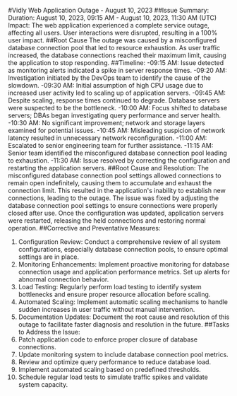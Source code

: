 #Vidly Web Application Outage - August 10, 2023
##Issue Summary: 
Duration: August 10, 2023, 09:15 AM - August 10, 2023, 11:30 AM (UTC) Impact: The web application experienced a complete service outage, affecting all users. User interactions were disrupted, resulting in a 100% user impact.
##Root Cause
The outage was caused by a misconfigured database connection pool that led to resource exhaustion. As user traffic increased, the database connections reached their maximum limit, causing the application to stop responding.
##Timeline:
-09:15 AM: Issue detected as monitoring alerts indicated a spike in server response times.
-09:20 AM: Investigation initiated by the DevOps team to identify the cause of the slowdown.
-09:30 AM: Initial assumption of high CPU usage due to increased user activity led to scaling up of application servers.
-09:45 AM: Despite scaling, response times continued to degrade. Database servers were suspected to be the bottleneck.
-10:00 AM: Focus shifted to database servers; DBAs began investigating query performance and server health.
-10:30 AM: No significant improvement; network and storage layers examined for potential issues.
-10:45 AM: Misleading suspicion of network latency resulted in unnecessary network reconfiguration.
-11:00 AM: Escalated to senior engineering team for further assistance.
-11:15 AM: Senior team identified the misconfigured database connection pool leading to exhaustion.
-11:30 AM: Issue resolved by correcting the configuration and restarting the application servers.
##Root Cause and Resolution: 
The misconfigured database connection pool settings allowed connections to remain open indefinitely, causing them to accumulate and exhaust the connection limit. This resulted in the application's inability to establish new connections, leading to the outage.
The issue was fixed by adjusting the database connection pool settings to ensure connections were properly closed after use. Once the configuration was updated, application servers were restarted, releasing the held connections and restoring normal operation.
##Corrective and Preventative Measures:
1. Configuration Review: Conduct a comprehensive review of all system configurations, especially database connection pools, to ensure optimal settings are in place.
2. Monitoring Enhancements: Implement proactive monitoring for database connection usage and application performance metrics. Set up alerts for abnormal connection behavior.
3. Load Testing: Regularly perform load testing to identify system bottlenecks and ensure proper resource allocation before scaling.
4. Automated Scaling: Implement automatic scaling mechanisms to handle sudden increases in user traffic without manual intervention.
5. Documentation Updates: Document the root cause and resolution of this outage to facilitate faster diagnosis and resolution in the future.
##Tasks to Address the Issue:
1. Patch application code to enforce proper closure of database connections.
2. Update monitoring system to include database connection pool metrics.
3. Review and optimize query performance to reduce database load.
4. Implement automated scaling based on predefined thresholds.
5. Schedule regular load tests to simulate traffic spikes and validate system capacity.


